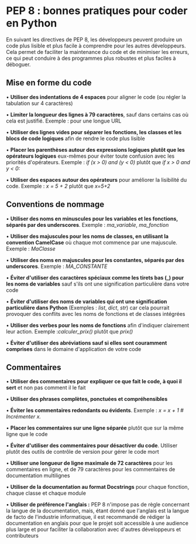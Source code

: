 # PEP 8 : bonnes pratiques pour coder en Python

En suivant les directives de PEP 8, les développeurs peuvent produire un code plus lisible et plus facile à comprendre pour les autres développeurs. Cela permet de faciliter la maintenance du code et de minimiser les erreurs, ce qui peut conduire à des programmes plus robustes et plus faciles à déboguer.

## Mise en forme du code

• **Utiliser des indentations de 4 espaces** pour aligner le code (ou régler la tabulation sur 4 caractères)

• **Limiter la longueur des lignes à 79 caractères**, sauf dans certains cas où cela est justifié. Exemple : pour une longue URL

• **Utiliser des lignes vides pour séparer les fonctions, les classes et les blocs de code logiques** afin de rendre le code plus lisible

• **Placer les parenthèses autour des expressions logiques plutôt que les opérateurs logiques** eux-mêmes pour éviter toute confusion avec les priorités d\'opérateurs. Exemple : *if (x \> 0) and (y \< 0)* plutôt que *if x \> 0 and y \< 0:*

• **Utiliser des espaces autour des opérateurs** pour améliorer la lisibilité du code. Exemple : *x = 5 + 2* plutôt que *x=5+2*

##  Conventions de nommage

• **Utiliser des noms en minuscules pour les variables et les fonctions, séparés par des underscores**. Exemple : *ma_variable*, *ma_fonction*

• **Utiliser des majuscules pour les noms de classes, en utilisant la convention CamelCase** où chaque mot commence par une majuscule. Exemple : *MaClasse*

• **Utiliser des noms en majuscules pour les constantes, séparés par des underscores**. Exemple : *MA_CONSTANTE*

• **Éviter d\'utiliser des caractères spéciaux comme les tirets bas (\_) pour les noms de variables** sauf s\'ils ont une signification particulière dans votre code

• **Éviter d\'utiliser des noms de variables qui ont une signification
particulière dans Python** (Exemples : *list*, *dict*, *str*) car cela pourrait provoquer des conflits avec les noms de
fonctions et de classes intégrées

• **Utiliser des verbes pour les noms de fonctions** afin d\'indiquer clairement leur action. Exemple :*calculer_prix()* plutôt que *prix()*

• **Éviter d\'utiliser des abréviations sauf si elles sont couramment comprises** dans le domaine d\'application de votre code

## Commentaires

• **Utiliser des commentaires pour expliquer ce que fait le code, à quoi il sert** et non pas comment il le fait

• **Utiliser des phrases complètes, ponctuées et compréhensibles**

• **Éviter les commentaires redondants ou évidents**. Exemple : *x = x + 1 \# Incrémenter x.*

• **Placer les commentaires sur une ligne séparée** plutôt que sur la même ligne que le code

• **Éviter d\'utiliser des commentaires pour désactiver du code**. Utiliser plutôt des outils de contrôle de version pour gérer le code mort

• **Utiliser une longueur de ligne maximale de 72 caractères** pour les
commentaires en ligne, et de 79 caractères pour les commentaires de
documentation multilignes

• **Utiliser de la documentation au format Docstrings** pour chaque fonction, chaque classe et chaque module

• **Utiliser de préférence l'anglais :** PEP 8 n\'impose pas de règle concernant la langue de la documentation, mais, étant donné que l\'anglais est la langue de facto de l\'industrie informatique, il est recommandé de rédiger la documentation en anglais pour que le projet soit accessible à une audience plus large et pour faciliter la collaboration avec d\'autres développeurs et contributeurs
